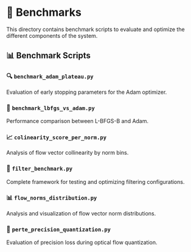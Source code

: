 # 🧪 Benchmarks

This directory contains benchmark scripts to evaluate and optimize the different components of the system.

## 📊 Benchmark Scripts

### 🔍 **`benchmark_adam_plateau.py`**
Evaluation of early stopping parameters for the Adam optimizer.

### 🔄 **`benchmark_lbfgs_vs_adam.py`**
Performance comparison between L-BFGS-B and Adam.

### 📈 **`colinearity_score_per_norm.py`**
Analysis of flow vector collinearity by norm bins.

### 🎯 **`filter_benchmark.py`**
Complete framework for testing and optimizing filtering configurations.

### 📊 **`flow_norms_distribution.py`**
Analysis and visualization of flow vector norm distributions.

### 🔢 **`perte_precision_quantization.py`**
Evaluation of precision loss during optical flow quantization.

